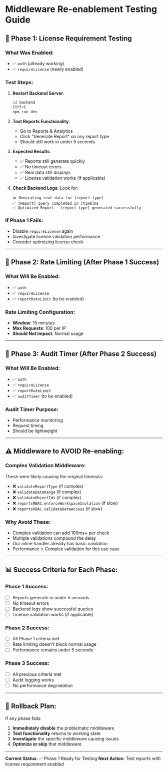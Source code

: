 # Middleware Re-enablement Testing Guide

## 🧪 **Phase 1: License Requirement Testing**

### **What Was Enabled:**
- ✅ `auth` (already working)
- ✅ `requireLicense` (newly enabled)

### **Test Steps:**
1. **Restart Backend Server**:
   ```bash
   cd backend
   Ctrl+C
   npm run dev
   ```

2. **Test Reports Functionality**:
   - Go to Reports & Analytics
   - Click "Generate Report" on any report type
   - Should still work in under 5 seconds

3. **Expected Results**:
   - ✅ Reports still generate quickly
   - ✅ No timeout errors
   - ✅ Real data still displays
   - ✅ License validation works (if applicable)

4. **Check Backend Logs**:
   Look for:
   ```
   📊 Generating real data for [report-type]
   ✅ [Report] query completed in [time]ms
   ✅ Optimized Report - [report-type] generated successfully
   ```

### **If Phase 1 Fails:**
- Disable `requireLicense` again
- Investigate license validation performance
- Consider optimizing license check

---

## 🧪 **Phase 2: Rate Limiting (After Phase 1 Success)**

### **What Will Be Enabled:**
- ✅ `auth` 
- ✅ `requireLicense`
- ✅ `reportRateLimit` (to be enabled)

### **Rate Limiting Configuration:**
- **Window**: 15 minutes
- **Max Requests**: 100 per IP
- **Should Not Impact**: Normal usage

---

## 🧪 **Phase 3: Audit Timer (After Phase 2 Success)**

### **What Will Be Enabled:**
- ✅ `auth`
- ✅ `requireLicense` 
- ✅ `reportRateLimit`
- ✅ `auditTimer` (to be enabled)

### **Audit Timer Purpose:**
- Performance monitoring
- Request timing
- Should be lightweight

---

## ⚠️ **Middleware to AVOID Re-enabling:**

### **Complex Validation Middleware:**
These were likely causing the original timeouts:
- ❌ `validateReportType` (if complex)
- ❌ `validateDateRange` (if complex)
- ❌ `validateObjectIds` (if complex)
- ❌ `reportsRBAC.enforceWorkspaceIsolation` (if slow)
- ❌ `reportsRBAC.validateDataAccess` (if slow)

### **Why Avoid These:**
- Complex validation can add 100ms+ per check
- Multiple validations compound the delay
- Our inline handler already has basic validation
- Performance > Complex validation for this use case

---

## 📊 **Success Criteria for Each Phase:**

### **Phase 1 Success:**
- [ ] Reports generate in under 5 seconds
- [ ] No timeout errors
- [ ] Backend logs show successful queries
- [ ] License validation works (if applicable)

### **Phase 2 Success:**
- [ ] All Phase 1 criteria met
- [ ] Rate limiting doesn't block normal usage
- [ ] Performance remains under 5 seconds

### **Phase 3 Success:**
- [ ] All previous criteria met
- [ ] Audit logging works
- [ ] No performance degradation

---

## 🚨 **Rollback Plan:**

If any phase fails:
1. **Immediately disable** the problematic middleware
2. **Test functionality** returns to working state
3. **Investigate** the specific middleware causing issues
4. **Optimize or skip** that middleware

---

**Current Status**: ✅ Phase 1 Ready for Testing
**Next Action**: Test reports with license requirement enabled